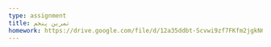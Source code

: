 ```yaml
---
type: assignment
title: تمرین پنجم
homework: https://drive.google.com/file/d/12a35ddbt-Scvwi9zf7FKfm2jgkN6EbD5/view?usp=sharing
---
```

